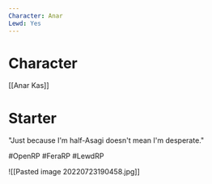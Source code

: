 ```yaml
---
Character: Anar
Lewd: Yes
---
```

# Character
[[Anar Kas]]

# Starter
"Just because I'm half-Asagi doesn't mean I'm desperate."

#OpenRP #FeraRP #LewdRP 

![[Pasted image 20220723190458.jpg]]